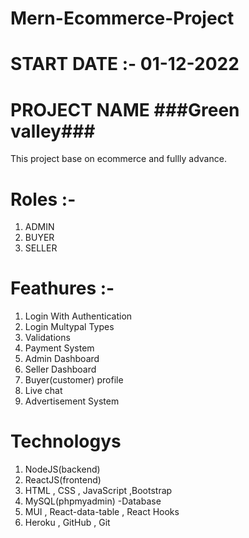 # Mern-Ecommerce-Project            
# START DATE :- 01-12-2022

# PROJECT NAME ###Green valley###
This project base on ecommerce and fullly advance.

 # Roles :-
   
1. ADMIN
2. BUYER 
3. SELLER


 # Feathures :-
   
1. Login With Authentication
2. Login Multypal Types 
3. Validations
4. Payment System
5. Admin Dashboard
6. Seller Dashboard
7. Buyer(customer) profile
8. Live chat
9. Advertisement System



 # Technologys  
   
1. NodeJS(backend)
2. ReactJS(frontend)
3. HTML , CSS , JavaScript ,Bootstrap
4. MySQL(phpmyadmin) -Database
5. MUI , React-data-table , React Hooks 
6. Heroku , GitHub , Git
